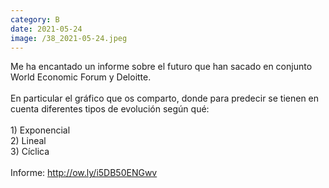 ```yaml
--- 
category: B 
date: 2021-05-24 
image: /38_2021-05-24.jpeg 
--- 
```


Me ha encantado un informe sobre el futuro que han sacado en conjunto World Economic Forum y Deloitte. <br><br>En particular el gráfico que os comparto, donde para predecir se tienen en cuenta diferentes tipos de evolución según qué:<br><br>1) Exponencial<br>2) Lineal<br>3) Cíclica<br><br>Informe: http://ow.ly/i5DB50ENGwv